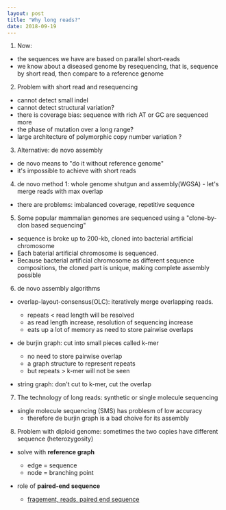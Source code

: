 ```yaml
---
layout: post
title: "Why long reads?"
date: 2018-09-19
---
```


1. Now:
- the sequences we have are based on parallel short-reads
- we know about a diseased genome by resequencing, that is, sequence by short read, then compare to a reference genome

2. Problem with short read and resequencing
- cannot detect small indel
- cannot detect structural variation?
- there is coverage bias: sequence with rich AT or GC are sequenced more
- the phase of mutation over a long range?
- large architecture of polymorphic copy number variation ?

3. Alternative: de novo assembly
- de novo means to "do it without reference genome"
- it's impossible to achieve with short reads

4. de novo method 1: whole genome shutgun and assembly(WGSA) - let's merge reads with max overlap
- there are problems: imbalanced coverage, repetitive sequence

5. Some popular mammalian genomes are sequenced using a "clone-by-clon based sequencing"
- sequence is broke up to 200-kb, cloned into bacterial artificial chromosome
- Each baterial artificial chromosome is sequenced.
- Because bacterial artificial chromosome as different sequence compositions, the cloned part is unique, making complete assembly possible

6. de novo assembly algorithms
- overlap-layout-consensus(OLC): iteratively merge overlapping reads.
    - repeats < read length will be resolved
    - as read length increase, resolution of sequencing increase
    - eats up a lot of memory as need to store pairwise overlaps
    
- de burjin graph: cut into small pieces called k-mer
    - no need to store pairwise overlap
    - a graph structure to represent repeats
    - but repeats > k-mer will not be seen

- string graph: don't cut to k-mer, cut the overlap


7. The technology of long reads: synthetic or single molecule sequencing
- single molecule sequencing (SMS) has problesm of low accuracy
    - therefore de burjin graph is a bad choive for its assembly
    
8. Problem with diploid genome: sometimes the two copies have different sequence (heterozygosity)
- solve with **reference graph**
    - edge = sequence
    - node = branching point
    
- role of **paired-end sequence**
    - [fragement, reads, paired end sequence](http://www.frontiersin.org/files/Articles/77572/fgene-05-00005-HTML/image_m/fgene-05-00005-g001.jpg)
